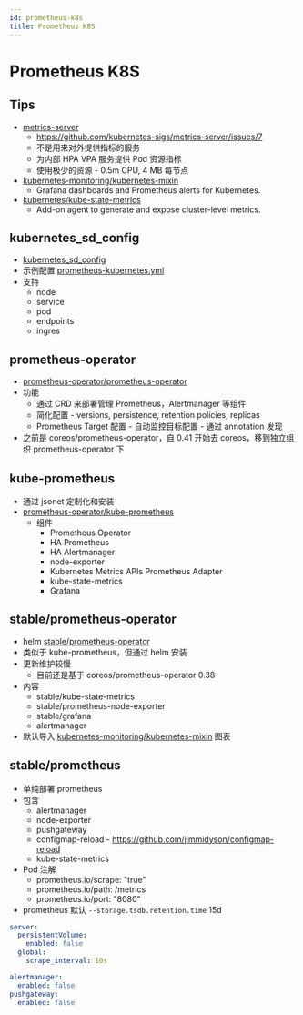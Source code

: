 ```yaml
---
id: prometheus-k8s
title: Prometheus K8S
---
```


# Prometheus K8S
## Tips
* [metrics-server](https://github.com/kubernetes-sigs/metrics-server)
  * https://github.com/kubernetes-sigs/metrics-server/issues/7
  * 不是用来对外提供指标的服务
  * 为内部 HPA VPA 服务提供 Pod 资源指标
  * 使用极少的资源 -  0.5m CPU, 4 MB 每节点
* [kubernetes-monitoring/kubernetes-mixin](https://github.com/kubernetes-monitoring/kubernetes-mixin)
  * Grafana dashboards and Prometheus alerts for Kubernetes.
* [kubernetes/kube-state-metrics](https://github.com/kubernetes/kube-state-metrics)
  * Add-on agent to generate and expose cluster-level metrics.

## kubernetes_sd_config
* [kubernetes_sd_config](https://prometheus.io/docs/prometheus/latest/configuration/configuration/#kubernetes_sd_config)
* 示例配置 [prometheus-kubernetes.yml](https://github.com/prometheus/prometheus/blob/master/documentation/examples/prometheus-kubernetes.yml)
* 支持
  * node
  * service
  * pod
  * endpoints
  * ingres

## prometheus-operator
* [prometheus-operator/prometheus-operator](https://github.com/prometheus-operator/prometheus-operator)
* 功能
  * 通过 CRD 来部署管理 Prometheus，Alertmanager 等组件
  * 简化配置 - versions, persistence, retention policies, replicas 
  * Prometheus Target 配置 - 自动监控目标配置 - 通过 annotation 发现
* 之前是 coreos/prometheus-operator，自 0.41 开始去 coreos，移到独立组织 prometheus-operator 下

## kube-prometheus
* 通过 jsonet 定制化和安装
* [prometheus-operator/kube-prometheus](https://github.com/prometheus-operator/kube-prometheus)
  * 组件
    * Prometheus Operator
    * HA Prometheus
    * HA Alertmanager
    * node-exporter
    * Kubernetes Metrics APIs Prometheus Adapter
    * kube-state-metrics
    * Grafana

## stable/prometheus-operator
* helm [stable/prometheus-operator](https://github.com/helm/charts/tree/master/stable/prometheus-operator)
* 类似于 kube-prometheus，但通过 helm 安装
* 更新维护较慢
  * 目前还是基于 coreos/prometheus-operator 0.38
* 内容
  * stable/kube-state-metrics
  * stable/prometheus-node-exporter
  * stable/grafana
  * alertmanager
* 默认导入 [kubernetes-monitoring/kubernetes-mixin](https://github.com/kubernetes-monitoring/kubernetes-mixin) 图表

## stable/prometheus
* 单纯部署 prometheus
* 包含
  * alertmanager
  * node-exporter
  * pushgateway
  * configmap-reload - https://github.com/jimmidyson/configmap-reload
  * kube-state-metrics
* Pod 注解
  * prometheus.io/scrape: "true"
  * prometheus.io/path: /metrics
  * prometheus.io/port: "8080"
* prometheus 默认 `--storage.tsdb.retention.time` 15d

```yaml
server:
  persistentVolume:
    enabled: false
  global:
    scrape_interval: 10s

alertmanager:
  enabled: false
pushgateway:
  enabled: false
```
